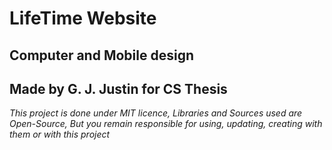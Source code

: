 # LifeTime Website
## Computer and Mobile design
## Made by G. J. Justin for CS Thesis 

*This project is done under MIT licence, Libraries and Sources used are Open-Source, But you remain responsible for using, updating, creating with them or with this project*